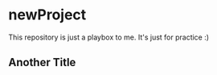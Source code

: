 # newProject

This repository is just a playbox to me. It's just for practice :) 

## Another Title
